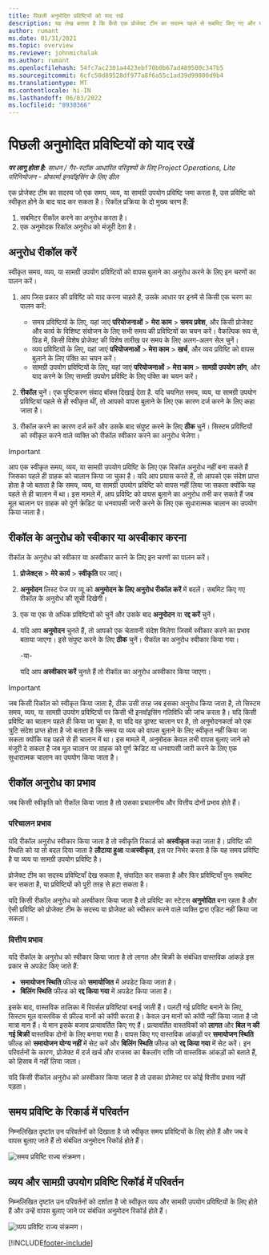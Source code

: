 ```yaml
---
title: पिछली अनुमोदित प्रविष्टियों को याद रखें
description: यह लेख बताता है कि कैसे एक प्रोजेक्ट टीम का सदस्य पहले से सबमिट किए गए और स्वीकृत समय, खर्च और सामग्री के उपयोग के रिकॉर्ड को वापस बुलाने का अनुरोध कर सकता है, और एक प्रोजेक्ट मैनेजर कैसे रिकॉल अनुरोधों को स्वीकार या अस्वीकार कर सकता है।
author: rumant
ms.date: 01/31/2021
ms.topic: overview
ms.reviewer: johnmichalak
ms.author: rumant
ms.openlocfilehash: 54fc7ac2301a4423ebf70b0b67ad489580c347b5
ms.sourcegitcommit: 6cfc50d89528df977a8f6a55c1ad39d99800d9b4
ms.translationtype: MT
ms.contentlocale: hi-IN
ms.lasthandoff: 06/03/2022
ms.locfileid: "8930366"
---
```

# <a name="recall-previously-approved-entries"></a>पिछली अनुमोदित प्रविष्टियों को याद रखें

_**पर लागू होता है:** साधन / गैर-स्टॉक आधारित परिदृश्यों के लिए Project Operations, Lite परिनियोजन - प्रोफार्मा इनवॉइसिंग के लिए डील_

एक प्रोजेक्ट टीम का सदस्य जो एक समय, व्यय, या सामग्री उपयोग प्रविष्टि जमा करता है, उस प्रविष्टि को स्वीकृत होने के बाद याद कर सकता है। रिकॉल प्रक्रिया के दो मुख्य चरण हैं:

1. सबमिटर रीकॉल करने का अनुरोध करता है।
2. एक अनुमोदक रिकॉल अनुरोध को मंजूरी देता है।

## <a name="request-a-recall"></a>अनुरोध रीकॉल करें

स्वीकृत समय, व्यय, या सामग्री उपयोग प्रविष्टियों को वापस बुलाने का अनुरोध करने के लिए इन चरणों का पालन करें।

1. आप जिस प्रकार की प्रविष्टि को याद करना चाहते हैं, उसके आधार पर इनमें से किसी एक चरण का पालन करें:

    - समय प्रविष्टियों के लिए, यहां जाएं **परियोजनाओं** \> **मेरा काम** \> **समय प्रवेश**, और किसी प्रोजेक्ट और कार्य के विशिष्ट संयोजन के लिए सभी समय की प्रविष्टियों का चयन करें। वैकल्पिक रूप से, ग्रिड में, किसी विशेष प्रोजेक्ट की विशेष तारीख पर समय के लिए अलग-अलग सेल चुनें।
    - व्यय प्रविष्टियों के लिए, यहां जाएं **परियोजनाओं** \> **मेरा काम** \> **खर्च**, और व्यय प्रविष्टि को वापस बुलाने के लिए पंक्ति का चयन करें।
    - सामग्री उपयोग प्रविष्टियों के लिए, यहां जाएं **परियोजनाओं** \> **मेरा काम** \> **सामग्री उपयोग लॉग**, और याद करने के लिए सामग्री उपयोग प्रविष्टि के लिए पंक्ति का चयन करें।

2. **रीकॉल** चुनें। एक पुष्टिकरण संवाद बॉक्स दिखाई देता है. यदि चयनित समय, व्यय, या सामग्री उपयोग प्रविष्टियां पहले से ही स्वीकृत थीं, तो आपको वापस बुलाने के लिए एक कारण दर्ज करने के लिए कहा जाता है।
3. रीकॉल करने का कारण दर्ज करें और उसके बाद संपुष्ट करने के लिए **ठीक** चुनें। सिस्टम प्रविष्टियों को स्वीकृत करने वाले व्यक्ति को रीकॉल स्वीकार करने का अनुरोध भेजेगा।

> [!IMPORTANT]
> आप एक स्वीकृत समय, व्यय, या सामग्री उपयोग प्रविष्टि के लिए एक रिकॉल अनुरोध नहीं बना सकते हैं जिसका पहले ही ग्राहक को चालान किया जा चुका है। यदि आप प्रयास करते हैं, तो आपको एक संदेश प्राप्त होता है जो बताता है कि समय, व्यय, या सामग्री उपयोग प्रविष्टि को वापस नहीं लिया जा सकता क्योंकि यह पहले से ही चालान में था। इस मामले में, आप प्रविष्टि को वापस बुलाने का अनुरोध तभी कर सकते हैं जब मूल चालान पर ग्राहक को पूर्ण क्रेडिट या धनवापसी जारी करने के लिए एक सुधारात्मक चालान का उपयोग किया जाता है।

## <a name="approve-or-reject-a-recall-request"></a>रीकॉल के अनुरोध को स्वीकार या अस्वीकार करना

रीकॉल के अनुरोध को स्वीकार या अस्वीकार करने के लिए इन चरणों का पालन करें।

1. **प्रोजेक्ट्स** \> **मेरे कार्य** \> **स्वीकृति** पर जाएं।
2. **अनुमोदन** लिस्ट पेज पर व्यू को **अनुमोदन के लिए अनुरोध रीकॉल करें** में बदलें। सबमिट किए गए रीकॉल के अनुरोध की सूची दिखेगी।
3. एक या एक से अधिक प्रविष्टियों को चुनें और उसके बाद **अनुमोदन** या **रद्द करें** चुनें।
4. यदि आप **अनुमोदन** चुनते हैं, तो आपको एक चेतावनी संदेश मिलेगा जिसमें स्वीकार करने का प्रभाव बताया जाएगा। इसे संपुष्ट करने के लिए **ठीक** चुनें। रीकॉल का अनुरोध स्वीकार किया गया।

    -या-

    यदि आप **अस्वीकार करें** चुनते हैं तो रीकॉल का अनुरोध अस्वीकार किया जाएगा।

> [!IMPORTANT]
> जब किसी रिकॉल को स्वीकृत किया जाता है, ठीक उसी तरह जब इसका अनुरोध किया जाता है, तो सिस्टम समय, व्यय, या सामग्री उपयोग प्रविष्टियों पर किसी भी इनवॉइसिंग गतिविधि की जांच करता है। यदि किसी प्रविष्टि का चालान पहले ही किया जा चुका है, या यदि वह ड्राफ्ट चालान पर है, तो अनुमोदनकर्ता को एक त्रुटि संदेश प्राप्त होता है जो बताता है कि समय या व्यय को वापस बुलाने के लिए स्वीकृत नहीं किया जा सकता क्योंकि यह पहले से ही चालान में था। इस मामले में, अनुमोदक केवल तभी वापस बुलाए जाने को मंजूरी दे सकता है जब मूल चालान पर ग्राहक को पूर्ण क्रेडिट या धनवापसी जारी करने के लिए एक सुधारात्मक चालान का उपयोग किया जाता है।

## <a name="impact-of-a-recall-request"></a>रीकॉल अनुरोध का प्रभाव

जब किसी स्वीकृति को रीकॉल किया जाता है तो उसका प्रचालनीय और वित्तीय दोनों प्रभाव होते हैं।

### <a name="operational-impact"></a>परिचालन प्रभाव

यदि रीकॉल अनुरोध स्वीकार किया जाता है तो स्वीकृति रिकार्ड को **अस्वीकृत** कहा जाता है। प्रविष्टि की स्थिति को या तो बदल दिया जाता है **लौटाया हुआ** या**अस्वीकृत**, इस पर निर्भर करता है कि यह समय प्रविष्टि है या व्यय या सामग्री उपयोग प्रविष्टि है।

प्रोजेक्ट टीम का सदस्य प्रविष्टियाँ देख सकता है, संपादित कर सकता है और फिर प्रविष्टियाँ पुनः सबमिट कर सकता है, या प्रविष्टियों को पूरी तरह से हटा सकता है।

यदि किसी रीकॉल अनुरोध को अस्वीकार किया जाता है तो प्रविष्टि का स्टेटस **अनुमोदित** बना रहता है और ऐसी प्रविष्टि को प्रोजेक्ट टीम के सदस्य या प्रोजेक्ट को स्वीकार करने वाले व्यक्ति द्वारा एडिट नहीं किया जा सकता।

### <a name="financial-impact"></a>वित्तीय प्रभाव

यदि रीकॉल के अनुरोध को स्वीकार किया जाता है तो लागत और बिक्री के संबंधित वास्तविक आंकड़े इस प्रकार से अपडेट किए जाते हैं:

- **समायोजन स्थिति** फील्ड को **समायोजित** में अपडेट किया जाता है।
- **बिलिंग स्थिति** फील्ड को **रद्द किया गया** में अपडेट किया जाता है।

इसके बाद, वास्तविक तालिका में रिवर्सल प्रविष्टियां बनाई जाती हैं। पलटी गई प्रविष्टि बनाने के लिए, सिस्टम मूल वास्तविक से फ़ील्ड मानों को कॉपी करता है। केवल उन मानों को कॉपी नहीं किया जाता है जो मात्रा मान हैं। ये मान इसके बजाय प्रत्यावर्तित किए गए हैं। प्रत्यावर्तित वास्तविकों को **लागत** और **बिल न की गई बिक्री** वास्तविक दोनों के लिए बनाया गया है। वापस किए गए वास्तविक आंकड़ों पर **समायोजन स्थिति** फील्ड को **समायोजन योग्य नहीं** में सेट करें और **बिलिंग स्थिति** फील्ड को **रद्द किया गया** में सेट करें। इन परिवर्तनों के कारण, प्रोजेक्ट में दर्ज खर्च और राजस्व का बैकलॉग राशि जो वास्तविक आंकड़ों को बताते हैं, को हिसाब में नहीं लिया जाता।

यदि किसी रीकॉल अनुरोध को अस्वीकार किया जाता है तो उसका प्रोजेक्ट पर कोई वित्तीय प्रभाव नहीं पड़ता।

## <a name="changes-to-time-entry-records"></a>समय प्रविष्टि के रिकार्ड में परिवर्तन

निम्नलिखित दृष्टांत उन परिवर्तनों को दिखाता है जो स्वीकृत समय प्रविष्टियों के लिए होते हैं और जब वे वापस बुलाए जाते हैं तो संबंधित अनुमोदन रिकॉर्ड होते हैं।

![समय प्रविष्टि राज्य संक्रमण।](media/TimeEntryStateTransitions.png)

## <a name="changes-to-expense-and-material-usage-entry-records"></a>व्यय और सामग्री उपयोग प्रविष्टि रिकॉर्ड में परिवर्तन

निम्नलिखित दृष्टांत उन परिवर्तनों को दर्शाता है जो स्वीकृत व्यय और सामग्री उपयोग प्रविष्टियों के लिए होते हैं और उन्हें वापस बुलाए जाने पर संबंधित अनुमोदन रिकॉर्ड होते हैं।

![व्यय प्रविष्टि राज्य संक्रमण।](media/ExpenseEntryStateTransitions.png)

[!INCLUDE[footer-include](../includes/footer-banner.md)]

